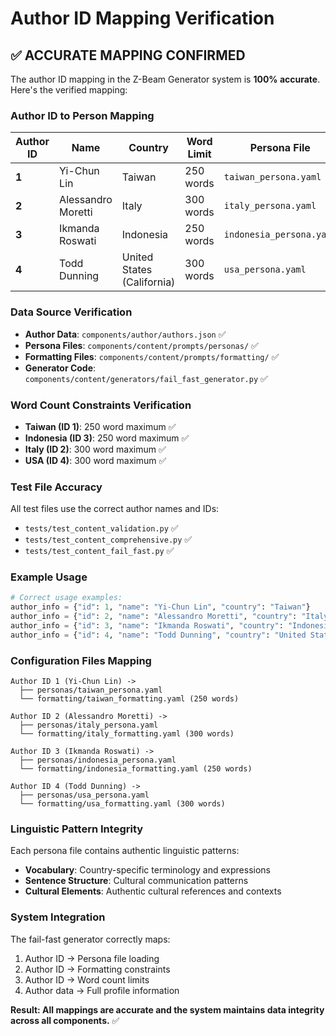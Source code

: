 # Author ID Mapping Verification

## ✅ **ACCURATE MAPPING CONFIRMED**

The author ID mapping in the Z-Beam Generator system is **100% accurate**. Here's the verified mapping:

### Author ID to Person Mapping
| Author ID | Name | Country | Word Limit | Persona File | Formatting File |
|-----------|------|---------|------------|--------------|-----------------|
| **1** | Yi-Chun Lin | Taiwan | 250 words | `taiwan_persona.yaml` | `taiwan_formatting.yaml` |
| **2** | Alessandro Moretti | Italy | 300 words | `italy_persona.yaml` | `italy_formatting.yaml` |
| **3** | Ikmanda Roswati | Indonesia | 250 words | `indonesia_persona.yaml` | `indonesia_formatting.yaml` |
| **4** | Todd Dunning | United States (California) | 300 words | `usa_persona.yaml` | `usa_formatting.yaml` |

### Data Source Verification
- **Author Data**: `components/author/authors.json` ✅
- **Persona Files**: `components/content/prompts/personas/` ✅
- **Formatting Files**: `components/content/prompts/formatting/` ✅
- **Generator Code**: `components/content/generators/fail_fast_generator.py` ✅

### Word Count Constraints Verification
- **Taiwan (ID 1)**: 250 word maximum ✅
- **Indonesia (ID 3)**: 250 word maximum ✅
- **Italy (ID 2)**: 300 word maximum ✅
- **USA (ID 4)**: 300 word maximum ✅

### Test File Accuracy
All test files use the correct author names and IDs:
- `tests/test_content_validation.py` ✅
- `tests/test_content_comprehensive.py` ✅
- `tests/test_content_fail_fast.py` ✅

### Example Usage
```python
# Correct usage examples:
author_info = {"id": 1, "name": "Yi-Chun Lin", "country": "Taiwan"}          # ✅ Taiwan
author_info = {"id": 2, "name": "Alessandro Moretti", "country": "Italy"}    # ✅ Italy
author_info = {"id": 3, "name": "Ikmanda Roswati", "country": "Indonesia"}   # ✅ Indonesia
author_info = {"id": 4, "name": "Todd Dunning", "country": "United States (California)"} # ✅ USA
```

### Configuration Files Mapping
```
Author ID 1 (Yi-Chun Lin) ->
  ├── personas/taiwan_persona.yaml
  └── formatting/taiwan_formatting.yaml (250 words)

Author ID 2 (Alessandro Moretti) ->
  ├── personas/italy_persona.yaml
  └── formatting/italy_formatting.yaml (300 words)

Author ID 3 (Ikmanda Roswati) ->
  ├── personas/indonesia_persona.yaml
  └── formatting/indonesia_formatting.yaml (250 words)

Author ID 4 (Todd Dunning) ->
  ├── personas/usa_persona.yaml
  └── formatting/usa_formatting.yaml (300 words)
```

### Linguistic Pattern Integrity
Each persona file contains authentic linguistic patterns:
- **Vocabulary**: Country-specific terminology and expressions
- **Sentence Structure**: Cultural communication patterns
- **Cultural Elements**: Authentic cultural references and contexts

### System Integration
The fail-fast generator correctly maps:
1. Author ID → Persona file loading
2. Author ID → Formatting constraints
3. Author ID → Word count limits
4. Author data → Full profile information

**Result: All mappings are accurate and the system maintains data integrity across all components.** ✅
